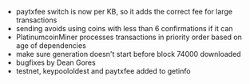 * paytxfee switch is now per KB, so it adds the correct fee for large transactions
* sending avoids using coins with less than 6 confirmations if it can
* PlatinumcoinMiner processes transactions in priority order based on age of dependencies
* make sure generation doesn't start before block 74000 downloaded
* bugfixes by Dean Gores
* testnet, keypoololdest and paytxfee added to getinfo
